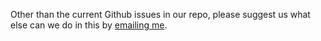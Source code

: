 Other than the current Github issues in our repo, please suggest us what else can we do in this by [emailing me](mailto:hi@aviralsrivastava.com).
